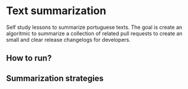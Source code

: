# Text summarization

Self study lessons to summarize portuguese texts. The goal is create an algoritmic to summarize
a collection of related pull requests to create an small and clear release changelogs for developers.

## How to run?

## Summarization strategies
